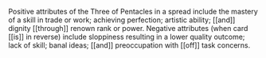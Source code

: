 Positive attributes of the Three of Pentacles in a spread include the mastery of a skill in trade or work; achieving perfection; artistic ability; [[and]] dignity [[through]] renown rank or power. Negative attributes (when card [[is]] in reverse) include sloppiness resulting in a lower quality outcome; lack of skill; banal ideas; [[and]] preoccupation with [[off]] task concerns.
